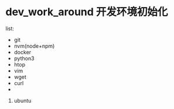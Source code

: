 # dev_work_around  开发环境初始化

list:
- git
- nvm(node+npm)
- docker
- python3
- htop
- vim
- wget
- curl
- 

1. ubuntu
